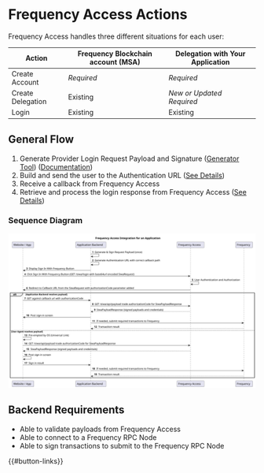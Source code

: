 # Frequency Access Actions

Frequency Access handles three different situations for each user:

| Action            | Frequency Blockchain account (MSA) | Delegation with Your Application |
| ----------------- | ---------------------------------- | -------------------------------- |
| Create Account    | _Required_                         | _Required_                       |
| Create Delegation | Existing                           | _New or Updated Required_        |
| Login             | Existing                           | Existing                         |

## General Flow

1. Generate Provider Login Request Payload and Signature ([Generator Tool](#todo)) ([Documentation](../SignatureGeneration.md))
2. Build and send the user to the Authentication URL ([See Details](./Start.md))
3. Receive a callback from Frequency Access
4. Retrieve and process the login response from Frequency Access ([See Details](./Response.md))

### Sequence Diagram

![General Flow Sequency Diagram](./flow.svg)

## Backend Requirements

- Able to validate payloads from Frequency Access
- Able to connect to a Frequency RPC Node
- Able to sign transactions to submit to the Frequency RPC Node

{{#button-links}}
